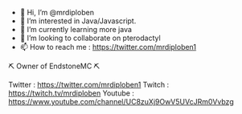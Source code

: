 - 👋 Hi, I’m @mrdiploben
- 👀 I’m interested in Java/Javascript.
- 🌱 I’m currently learning more java
- 💞️ I’m looking to collaborate on pterodactyl
- 📫 How to reach me : https://twitter.com/mrdiploben1

⛏️ Owner of EndstoneMC ⛏️

Twitter : https://twitter.com/mrdiploben1
Twitch : https://twitch.tv/mrdiploben
Youtube : https://www.youtube.com/channel/UC8zuXj9OwV5UVcJRm0Vvbzg

